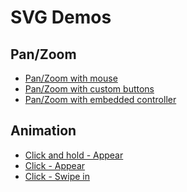 <h1>SVG Demos</h1>
<h2>Pan/Zoom</h2>
<ul>
  <li>
  <a href="http://kwolfe-personal.github.io/demo/interactMouse.html" target="_blank" >Pan/Zoom with mouse</a>
  </li>
  <li>
  <a href="http://kwolfe-personal.github.io/demo/interactCustom.html" target="_blank" >Pan/Zoom with custom buttons</a>
  </li>
  <li>
  <a href="http://kwolfe-personal.github.io/demo/interactControls.html" target="_blank" >Pan/Zoom with embedded controller</a>
  </li>
</ul>
<h2>Animation</h2>
<ul>
  <li>
    <a href="http://kwolfe-personal.github.io/demo/ClickAndHold.html" target="_blank" >Click and hold - Appear</a>
  </li>
  <li>
  <a href="http://kwolfe-personal.github.io/demo/ClickAndAppear.html" target="_blank" >Click - Appear</a>
  </li>
  <li>
  <a href="http://kwolfe-personal.github.io/demo/ClickAndSwipeIn.html" target="_blank" >Click - Swipe in</a>
  </li>
</ul>
